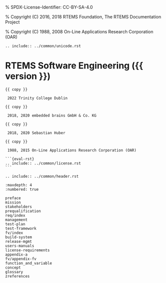 % SPDX-License-Identifier: CC-BY-SA-4.0

% Copyright (C) 2016, 2018 RTEMS Foundation, The RTEMS Documentation Project

% Copyright (C) 1988, 2008 On-Line Applications Research Corporation (OAR)

```{eval-rst}
.. include:: ../common/unicode.rst
```

# RTEMS Software Engineering ({{ version }})

````{topic} Copyrights and License
{{ copy }}

 2022 Trinity College Dublin

{{ copy }}

 2018, 2020 embedded brains GmbH & Co. KG

{{ copy }}

 2018, 2020 Sebastian Huber

{{ copy }}

 1988, 2015 On-Line Applications Research Corporation (OAR)

```{eval-rst}
.. include:: ../common/license.rst
```
````

```{eval-rst}
.. include:: ../common/header.rst
```

```{toctree}
:maxdepth: 4
:numbered: true

preface
mission
stakeholders
prequalification
req/index
management
test-plan
test-framework
fv/index
build-system
release-mgmt
users-manuals
license-requirements
appendix-a
fv/appendix-fv
function_and_variable
concept
glossary
zreferences
```
